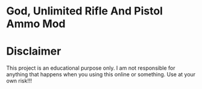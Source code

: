 # God, Unlimited Rifle And Pistol Ammo Mod
# Disclaimer
This project is an educational purpose only. I am not responsible for anything that happens when you using this online or something. Use at your own risk!!!
